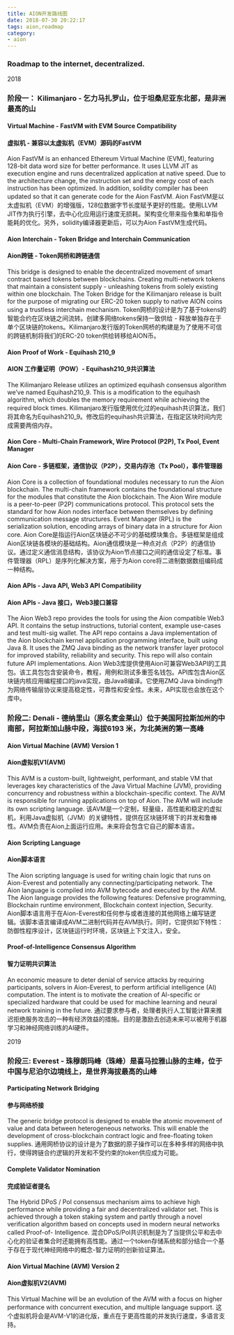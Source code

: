 ```yaml
---
title: AION开发路线图
date: 2018-07-30 20:22:17
tags: aion,roadmap
category:
- aion
---
```

### Roadmap to the internet, decentralized.
2018
### 阶段一： Kilimanjaro - 乞力马扎罗山，位于坦桑尼亚东北部，是非洲最高的山
#### Virtual Machine - FastVM with EVM Source Compatibility
#### 虚拟机 - 兼容以太虚拟机（EVM）源码的FastVM
Aion FastVM is an enhanced Ethereum Virtual Machine (EVM), featuring 128-bit data word size for better performance. It uses LLVM JIT as execution engine and runs decentralized application at native speed. Due to the architecture change, the instruction set and the energy cost of each instruction has been optimized. In addition, solidity compiler has been updated so that it can generate code for the Aion FastVM.
Aion FastVM是以太虚拟机（EVM）的增强版，128位数据字节长度赋予更好的性能。使用LLVM JIT作为执行引擎，去中心化应用运行速度无损耗。架构变化带来指令集和单指令能耗的优化。另外，solidity编译器更新后，可以为Aion FastVM生成代码。

#### Aion Interchain - Token Bridge and Interchain Communication
#### Aion跨链 - Token网桥和跨链通信
This bridge is designed to enable the decentralized movement of smart contract based tokens between blockchains. Creating multi-network tokens that maintain a consistent supply - unleashing tokens from solely existing within one blockchain. The Token Bridge for the Kilimanjaro release is built for the purpose of migrating our ERC-20 token supply to native AION coins using a trustless interchain mechanism.
Token网桥的设计是为了基于tokens的智能合约在区块链之间流转。创建多网络tokens保持一致供给 - 释放单独存在于单个区块链的tokens。Kilimanjaro发行版的Token网桥的构建是为了使用不可信的跨链机制将我们的ERC-20 token供给转移给AION币。

#### Aion Proof of Work - Equihash 210_9
#### AION 工作量证明（POW）- Equihash210_9共识算法
The Kilimanjaro Release utilizes an optimized equihash consensus algorithm we’ve named Equihash210_9. This is a modification to the equihash algorithm, which doubles the memory requirement while achieving the required block times.
Kilimanjaro发行版使用优化过的equihash共识算法，我们将其命名为Equihash210_9。修改后的equihash共识算法，在指定区块时间内完成需要两倍内存。

#### Aion Core - Multi-Chain Framework, Wire Protocol (P2P), Tx Pool, Event Manager
#### Aion Core - 多链框架，通信协议（P2P），交易内存池（Tx Pool），事件管理器
Aion Core is a collection of foundational modules necessary to run the Aion blockchain. The multi-chain framework contains the foundational structure for the modules that constitute the Aion blockchain. The Aion Wire module is a peer-to-peer (P2P) communications protocol. This protocol sets the standard for how Aion nodes interface between themselves by defining communication message structures. Event Manager (RPL) is the serialization solution, encoding arrays of binary data in a structure for Aion core.
Aion Core是指运行Aion区块链必不可少的基础模块集合。多链框架是组成Aion区块链各模块的基础结构。Aion通信模块是一种点对点（P2P）的通信协议。通过定义通信消息结构，该协议为Aion节点接口之间的通信设定了标准。事件管理器（RPL）是序列化解决方案，用于为Aion core将二进制数据数组编码成一种结构。

#### Aion APIs - Java API, Web3 API Compatibility
#### Aion APIs - Java 接口，Web3接口兼容
The Aion Web3 repo provides the tools for using the Aion compatible Web3 API. It contains the setup instructions, tutorial content, example use-cases and test multi-sig wallet. The API repo contains a Java implementation of the Aion blockchain kernel application programming interface, built using Java 8. It uses the ZMQ Java binding as the network transfer layer protocol for improved stability, reliability and security. This repo will also contain future API implementations.
Aion Web3库提供使用Aion可兼容Web3API的工具包。该工具包包含安装命令，教程，用例和测试多重签名钱包。API库包含Aion区块链内核应用编程接口的java实现，由Java8编译。它使用ZMQ Java binding作为网络传输层协议来提高稳定性，可靠性和安全性。未来，API实现也会放在这个库中。

### 阶段二: Denali - 德纳里山（原名麦金莱山）位于美国阿拉斯加州的中南部，阿拉斯加山脉中段，海拔6193 米，为北美洲的第一高峰
#### Aion Virtual Machine (AVM) Version 1
#### Aion虚拟机V1(AVM)
This AVM is a custom-built, lightweight, performant, and stable VM that leverages key characteristics of the Java Virtual Machine (JVM), providing concurrency and robustness within a blockchain-specific context. The AVM is responsible for running applications on top of Aion. The AVM will include its own scripting language.
该AVM是一个定制，轻量级，高性能和稳定的虚拟机，利用Java虚拟机（JVM）的关键特性，提供在区块链环境下的并发和鲁棒性。AVM负责在Aion上面运行应用。未来将会包含它自己的脚本语言。

#### Aion Scripting Language
#### Aion脚本语言
The Aion scripting language is used for writing chain logic that runs on Aion-Everest and potentially any connecting/participating network. The Aion language is compiled into AVM bytecode and executed by the AVM. The Aion language provides the following features: Defensive programming, Blockchain runtime environment, Blockchain context injection, Security.
Aion脚本语言用于在Aion-Everest和任何参与或者连接的其他网络上编写链逻辑。该脚本语言编译成AVM二进制代码并在AVM执行。同时，它提供如下特性：防御性程序设计，区块链运行时环境，区块链上下文注入，安全。

#### Proof-of-Intelligence Consensus Algorithm
#### 智力证明共识算法
An economic measure to deter denial of service attacks by requiring participants, solvers in Aion-Everest, to perform artificial intelligence (AI) computation. The intent is to motivate the creation of AI-specific or specialized hardware that could be used for machine learning and neural network training in the future.
通过要求参与者，处理者执行人工智能计算来推迟拒绝服务攻击的一种有经济效益的措施。目的是激励去创造未来可以被用于机器学习和神经网络训练的AI硬件。

2019
### 阶段三: Everest - 珠穆朗玛峰（珠峰）是喜马拉雅山脉的主峰，位于中国与尼泊尔边境线上，是世界海拔最高的山峰
#### Participating Network Bridging
#### 参与网络桥接
The generic bridge protocol is designed to enable the atomic movement of value and data between heterogeneous networks. This will enable the development of cross-blockchain contract logic and free-floating token supplies.
通用网桥协议的设计是为了数据的原子操作可以在多种多样的网络中执行，使得跨链合约逻辑的开发和不受约束的token供应成为可能。

#### Complete Validator Nomination
#### 完成验证者提名
The Hybrid DPoS / PoI consensus mechanism aims to achieve high performance while providing a fair and decentralized validator set. This is achieved through a token staking system and partly through a novel verification algorithm based on concepts used in modern neural networks called Proof-of- Intelligence.
混合DPoS/Pol共识机制是为了当提供公平和去中心化的验证者集合时还能拥有高性能。通过一个token存储系统和部分结合一个基于存在于现代神经网络中的概念-智力证明的创新验证算法。

#### Aion Virtual Machine (AVM) Version 2
#### Aion虚拟机V2(AVM)
This Virtual Machine will be an evolution of the AVM with a focus on higher performance with concurrent execution, and multiple language support.
这个虚拟机将会是AVM-V1的进化版，重点在于更高性能的并发执行速度，多语言支持。
